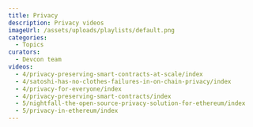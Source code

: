 ```yaml
---
title: Privacy
description: Privacy videos
imageUrl: /assets/uploads/playlists/default.png
categories:
  - Topics
curators:
  - Devcon team
videos:
  - 4/privacy-preserving-smart-contracts-at-scale/index
  - 4/satoshi-has-no-clothes-failures-in-on-chain-privacy/index
  - 4/privacy-for-everyone/index
  - 4/privacy-preserving-smart-contracts/index
  - 5/nightfall-the-open-source-privacy-solution-for-ethereum/index
  - 5/privacy-in-ethereum/index
---
```

